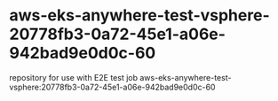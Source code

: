 # aws-eks-anywhere-test-vsphere-20778fb3-0a72-45e1-a06e-942bad9e0d0c-60
repository for use with E2E test job aws-eks-anywhere-test-vsphere:20778fb3-0a72-45e1-a06e-942bad9e0d0c-60
